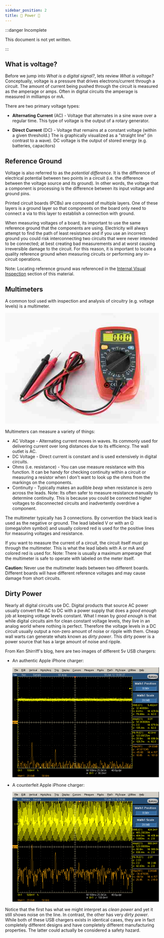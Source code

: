 ```yaml
---
sidebar_position: 2
title: 🔌 Power 🔋
---
```


:::danger Incomplete

This document is not yet written.

:::

## What is voltage?

Before we jump into _What is a digital signal?_, lets review _What is voltage?_ Conceptually, voltage is a pressure that drives electrons/current through a circuit. The amount of current being pushed through the circuit is measured as the amperage or amps. Often in digital circuits the amperage is measured in milliamps or mA.

There are two primary voltage types:

- **Alternating Current** (AC) - Voltage that alternates in a sine wave over a regular time. This type of voltage is the output of a rotary generator.

- **Direct Current** (DC) - Voltage that remains at a constant voltage (within a given threshold.) The is graphically visualized as a "straight line" (in contrast to a wave). DC voltage is the output of stored energy (e.g. batteries, capacitors)

## Reference Ground

<!-- TODO: This paragraph needs help talking about "potential difference" and "reference ground". -->

Voltage is also referred to as the _potential difference_. It is the difference of electrical potential between two points in a circuit (i.e. the difference between the voltage source and its ground). In other words, the voltage that a component is processing is the difference between its input voltage and ground pins.

Printed circuit boards (PCBs) are composed of multiple layers. One of these layers is a ground layer so that components on the board only need to connect a via to this layer to establish a connection with ground.

When measuring voltages of a board, its important to use the same reference ground that the components are using. Electricity will always attempt to find the path of least resistance and if you use an incorrect ground you could risk interconnecting two circuits that were never intended to be connected; at best creating bad measurements and at worst causing irreversible damage to the circuit. For this reason, it is important to locate a quality reference ground when measuring circuits or performing any in-circuit operations.

Note: Locating reference ground was referenced in the [Internal Visual Inspection](/docs/EmbeddedSystemsAnalysis/InitialVisualAnalysis/InternalVisualInspection#visually-locating-ground) section of this material.

## Multimeters

A common tool used with inspection and analysis of circuitry (e.g. voltage levels) is a multimeter.

![image of multimeter](./DigitalSignals/2017_Cyfrowy_miernik_uniwersalny-512x369.jpg)

Multimeters can measure a variety of things:

- AC Voltage - Alternating current moves in waves. Its commonly used for delivering current over long distances due to its efficiency. The wall outlet is AC.
- DC Voltage - Direct current is constant and is used extensively in digital circuits.
- Ohms (i.e. resistance) - You can use measure resistance with this function. It can be handy for checking continuity within a circuit or measuring a resistor when I don't want to look up the ohms from the markings on the components.
- Continuity - Typically makes an audible _beep_ when resistance is zero across the leads. Note: Its often safer to measure resistance manually to determine continuity. This is because you could be connected higher voltages to disconnected circuits and inadvertently overdrive a component.

The multimeter typically has 3 connections. By convention the black lead is used as the negative or ground. The lead labeled V or with an Ω (omega/ohm symbol) and usually colored red is used for the positive lines for measuring voltages and resistance.

If you want to measure the current of a circuit, the circuit itself must go through the multimeter. This is what the lead labels with A or mA and colored red is used for. Note: There is usually a maximum amperage that the multimeter is safe to operate with labeled on the meter itself.

**Caution:** Never use the multimeter leads between two different boards. Different boards will have different reference voltages and may cause damage from short circuits.

## Dirty Power

Nearly all digital circuits use DC. Digital products that source AC power usually convert the AC to DC with a power supply that does a _good enough_ job at keeping voltage levels constant. What I mean by _good enough_ is that while digital circuits aim for clean constant voltage levels, they live in an analog world where nothing is perfect. Therefore the voltage levels in a DC circuit usually output a non-zero amount of noise or ripple with them. Cheap wall warts can generate whats known as _dirty power_. This dirty power is a power source that has a large amount of noise and ripple.

From Ken Shirriff's blog, here are two images of different 5v USB chargers:

- An authentic Apple iPhone charger:

  ![iphone ok power](./DigitalSignals/iphone-ok.png)

- A counterfeit Apple iPhone charger:

  ![iphone bad power](./DigitalSignals/iphone-bad.png)

Notice that the first has what we might interpret as _clean power_ and yet it still shows noise on the line. In contrast, the other has very _dirty power_. While both of these USB chargers exists in identical cases, they are in fact completely different designs and have completely different manufacturing properties. The latter could actually be considered a safety hazard.

<!-- TODO: Explain effects of dirty power. -->
